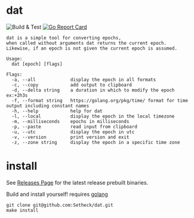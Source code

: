 # dat

![Build & Test](https://github.com/Setheck/dat/workflows/Build%20&%20Test/badge.svg) [![Go Report Card](https://goreportcard.com/badge/github.com/setheck/dat)](https://goreportcard.com/report/github.com/setheck/dat)

```
dat is a simple tool for converting epochs,
when called without arguments dat returns the current epoch.
Likewise, if an epoch is not given the current epoch is assumed.

Usage:
  dat [epoch] [flags]

Flags:
  -a, --all             display the epoch in all formats
  -c, --copy            add output to clipboard
  -d, --delta string    a duration in which to modify the epoch ex:+2h3s
  -f, --format string   https://golang.org/pkg/time/ format for time output including constant names
  -h, --help            help for dat
  -l, --local           display the epoch in the local timezone
  -m, --milliseconds    epochs in milliseconds
  -p, --paste           read input from clipboard
  -u, --utc             display the epoch in utc
  -v, --version         print version and exit
  -z, --zone string     display the epoch in a specific time zone
```

# install
See [Releases Page](https://github.com/Setheck/dat/releases) for the latest release prebuilt binaries.

Build and install yourself!
requires [golang](https://golang.org/doc/install)
```
git clone git@github.com:Setheck/dat.git
make install
```
 